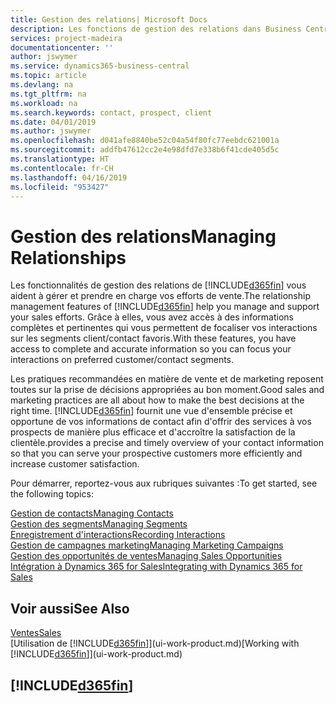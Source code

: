 ```yaml
---
title: Gestion des relations| Microsoft Docs
description: Les fonctions de gestion des relations dans Business Central prennent en charge vos efforts en matière de vente et vous permettent d'accéder à des informations sur les contacts et les prospects afin de pouvoir servir vos clients efficacement.
services: project-madeira
documentationcenter: ''
author: jswymer
ms.service: dynamics365-business-central
ms.topic: article
ms.devlang: na
ms.tgt_pltfrm: na
ms.workload: na
ms.search.keywords: contact, prospect, client
ms.date: 04/01/2019
ms.author: jswymer
ms.openlocfilehash: d041afe8840be52c04a54f80fc77eebdc621001a
ms.sourcegitcommit: addfb47612cc2e4e98dfd7e338b6f41cde405d5c
ms.translationtype: HT
ms.contentlocale: fr-CH
ms.lasthandoff: 04/16/2019
ms.locfileid: "953427"
---
```

# <a name="managing-relationships"></a><span data-ttu-id="5c7ce-103">Gestion des relations</span><span class="sxs-lookup"><span data-stu-id="5c7ce-103">Managing Relationships</span></span>
<span data-ttu-id="5c7ce-104">Les fonctionnalités de gestion des relations de [!INCLUDE[d365fin](includes/d365fin_md.md)] vous aident à gérer et prendre en charge vos efforts de vente.</span><span class="sxs-lookup"><span data-stu-id="5c7ce-104">The relationship management features of [!INCLUDE[d365fin](includes/d365fin_md.md)] help you manage and support your sales efforts.</span></span> <span data-ttu-id="5c7ce-105">Grâce à elles, vous avez accès à des informations complètes et pertinentes qui vous permettent de focaliser vos interactions sur les segments client/contact favoris.</span><span class="sxs-lookup"><span data-stu-id="5c7ce-105">With these features, you have access to complete and accurate information so you can focus your interactions on preferred customer/contact segments.</span></span>

<span data-ttu-id="5c7ce-106">Les pratiques recommandées en matière de vente et de marketing reposent toutes sur la prise de décisions appropriées au bon moment.</span><span class="sxs-lookup"><span data-stu-id="5c7ce-106">Good sales and marketing practices are all about how to make the best decisions at the right time.</span></span> [!INCLUDE[d365fin](includes/d365fin_md.md)] <span data-ttu-id="5c7ce-107">fournit une vue d'ensemble précise et opportune de vos informations de contact afin d'offrir des services à vos prospects de manière plus efficace et d'accroître la satisfaction de la clientèle.</span><span class="sxs-lookup"><span data-stu-id="5c7ce-107">provides a precise and timely overview of your contact information so that you can serve your prospective customers more efficiently and increase customer satisfaction.</span></span>

<span data-ttu-id="5c7ce-108">Pour démarrer, reportez-vous aux rubriques suivantes :</span><span class="sxs-lookup"><span data-stu-id="5c7ce-108">To get started, see the following topics:</span></span>

[<span data-ttu-id="5c7ce-109">Gestion de contacts</span><span class="sxs-lookup"><span data-stu-id="5c7ce-109">Managing Contacts</span></span>](marketing-contacts.md)  
[<span data-ttu-id="5c7ce-110">Gestion des segments</span><span class="sxs-lookup"><span data-stu-id="5c7ce-110">Managing Segments</span></span>](marketing-segments.md)  
[<span data-ttu-id="5c7ce-111">Enregistrement d'interactions</span><span class="sxs-lookup"><span data-stu-id="5c7ce-111">Recording Interactions</span></span>](marketing-interactions.md)  
[<span data-ttu-id="5c7ce-112">Gestion de campagnes marketing</span><span class="sxs-lookup"><span data-stu-id="5c7ce-112">Managing Marketing Campaigns</span></span>](marketing-campaigns.md)  
[<span data-ttu-id="5c7ce-113">Gestion des opportunités de ventes</span><span class="sxs-lookup"><span data-stu-id="5c7ce-113">Managing Sales Opportunities</span></span>](marketing-manage-sales-opportunities.md)  
[<span data-ttu-id="5c7ce-114">Intégration à Dynamics 365 for Sales</span><span class="sxs-lookup"><span data-stu-id="5c7ce-114">Integrating with Dynamics 365 for Sales</span></span>](marketing-integrate-dynamicscrm.md)

## <a name="see-also"></a><span data-ttu-id="5c7ce-115">Voir aussi</span><span class="sxs-lookup"><span data-stu-id="5c7ce-115">See Also</span></span>
[<span data-ttu-id="5c7ce-116">Ventes</span><span class="sxs-lookup"><span data-stu-id="5c7ce-116">Sales</span></span>](sales-manage-sales.md)  
<span data-ttu-id="5c7ce-117">[Utilisation de [!INCLUDE[d365fin](includes/d365fin_md.md)]](ui-work-product.md)</span><span class="sxs-lookup"><span data-stu-id="5c7ce-117">[Working with [!INCLUDE[d365fin](includes/d365fin_md.md)]](ui-work-product.md)</span></span>  

## [!INCLUDE[d365fin](includes/free_trial_md.md)]  
